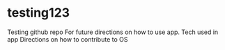 # testing123
Testing github repo
For future directions on how to use app.
Tech used in app
Directions on how to contribute to OS